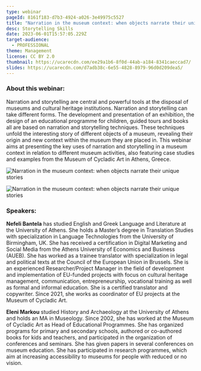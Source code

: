 ```yaml
---
type: webinar
pageId: 8161f183-d7b3-4924-a026-3e49975c5527
title: "Narration in the museum context: when objects narrate their unique stories"
desc: Storytelling Skills
date: 2023-06-01T15:57:05.229Z
target-audience:
  - PROFESSIONAL
theme: Management
license: CC BY 2.0
thumbnail: https://ucarecdn.com/ee29a1b6-8f0d-44ab-a184-8341caeccad7/
slides: https://ucarecdn.com/d7adb38c-6e55-4828-8979-96d0d209dea5/
---
```

### About this webinar:

Narration and storytelling are central and powerful tools at the disposal of museums and cultural heritage institutions. Narration and storytelling can take different forms. The development and presentation of an exhibition, the design of an educational programme for children, guided tours and books all are based on narration and storytelling techniques. These techniques unfold the interesting story of different objects of a museum, revealing their origin and new context within the museum they are placed in. This webinar aims at presenting the key uses of narration and storytelling in a museum context in relation to different museum activities, also featuring case studies and examples from the Museum of Cycladic Art in Athens, Greece. 

![Narration in the museum context: when objects narrate their unique stories](https://ucarecdn.com/e7d59838-09e7-4075-8191-eb508cfc82eb/ "Narration in the museum context: when objects narrate their unique stories")

![Narration in the museum context: when objects narrate their unique stories](https://ucarecdn.com/e6fbce62-84dd-487a-b83b-6eaa3fba0738/ "Narration in the museum context: when objects narrate their unique stories")

### Speakers:

**Nefeli Bantela** has studied English and Greek Language and Literature at the University of Athens. She holds a Master’s degree in Translation Studies with specialization in Language Technologies from the University of Birmingham, UK. She has received a certification in Digital Marketing and Social Media from the Athens University of Economics and Business (AUEB). She has worked as a trainee translator with specialization in legal and political texts at the Council of the European Union in Brussels. She is an experienced Researcher/Project Manager in the field of development and implementation of EU-funded projects with focus on cultural heritage management, communication, entrepreneurship, vocational training as well as formal and informal education. She is a certified translator and copywriter. Since 2021, she works as coordinator of EU projects at the Museum of Cycladic Art. 

**Eleni Markou** studied History and Archaeology at the University of Athens and holds an MA in Museology. Since 2002, she has worked at the Museum of Cycladic Art as Head of Educational Programmes. She has organized programs for primary and secondary schools, authored or co-authored books for kids and teachers, and participated in the organization of conferences and seminars. She has given papers in several conferences on museum education. She has participated in research programmes, which aim at increasing accessibility to museums for people with reduced or no vision.